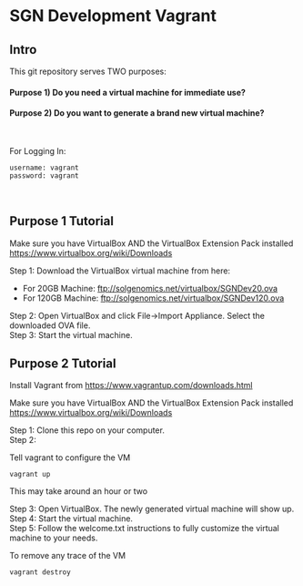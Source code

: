 # SGN Development Vagrant

## Intro

This git repository serves TWO purposes:

#### Purpose 1) Do you need a virtual machine for immediate use?<br/>
#### Purpose 2) Do you want to generate a brand new virtual machine?<br/>
<br/>

For Logging In:
```
username: vagrant
password: vagrant
```
<br/>

## Purpose 1 Tutorial

Make sure you have VirtualBox AND the VirtualBox Extension Pack installed
https://www.virtualbox.org/wiki/Downloads

Step 1: Download the VirtualBox virtual machine from here: <br/>
* For 20GB Machine: ftp://solgenomics.net/virtualbox/SGNDev20.ova 
* For 120GB Machine: ftp://solgenomics.net/virtualbox/SGNDev120.ova 

Step 2: Open VirtualBox and click File->Import Appliance. Select the downloaded OVA file.<br/>
Step 3: Start the virtual machine.<br/>

## Purpose 2 Tutorial

Install Vagrant from https://www.vagrantup.com/downloads.html 

Make sure you have VirtualBox AND the VirtualBox Extension Pack installed
https://www.virtualbox.org/wiki/Downloads

Step 1: Clone this repo on your computer.<br/>
Step 2:<br/>

Tell vagrant to configure the VM
```
vagrant up
```
This may take around an hour or two

Step 3: Open VirtualBox. The newly generated virtual machine will show up.<br/>
Step 4: Start the virtual machine.<br/>
Step 5: Follow the welcome.txt instructions to fully customize the virtual machine to your needs.<br/>

To remove any trace of the VM
```
vagrant destroy
```
